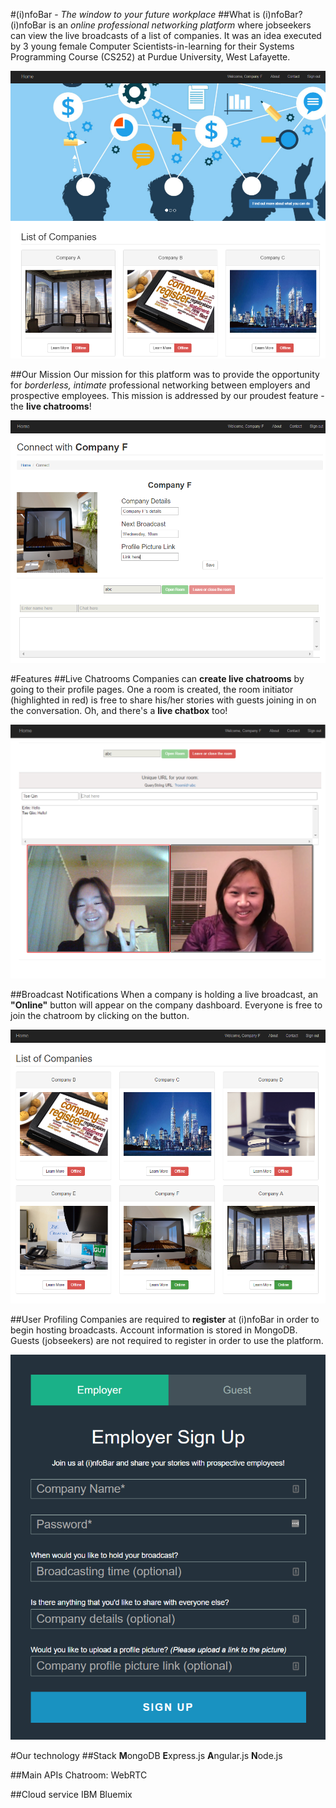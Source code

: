 #(i)nfoBar - <em>The window to your future workplace</em>
##What is (i)nfoBar?
(i)nfoBar is an <em>online professional networking platform</em> where jobseekers can view the live broadcasts of a list of companies. It was an idea executed by 3 young female Computer Scientists-in-learning for their Systems Programming Course (CS252) at Purdue University, West Lafayette.

![Dashboard](screenshots/dashboard_01.PNG)

##Our Mission
Our mission for this platform was to provide the opportunity for <em>borderless, intimate</em> professional networking between employers and prospective employees. This mission is addressed by our proudest feature - the **live chatrooms**!

![Profile](screenshots/profile_03.PNG)

#Features
##Live Chatrooms
Companies can **create live chatrooms** by going to their profile pages. One a room is created, the room initiator (highlighted in red) is free to share his/her stories with guests joining in on the conversation. Oh, and there's a **live chatbox** too!

![Chatroom](screenshots/chatroom_01.png)

##Broadcast Notifications
When a company is holding a live broadcast, an **"Online"** button will appear on the company dashboard. Everyone is free to join the chatroom by clicking on the button.

![Dashboard](screenshots/dashboard_02.PNG)

##User Profiling
Companies are required to **register** at (i)nfoBar in order to begin hosting broadcasts. Account information is stored in MongoDB. Guests (jobseekers) are not required to register in order to use the platform.

![Register](screenshots/register_01.PNG)

#Our technology
##Stack
**M**ongoDB **E**xpress.js **A**ngular.js **N**ode.js

##Main APIs
Chatroom: WebRTC

##Cloud service
IBM Bluemix
